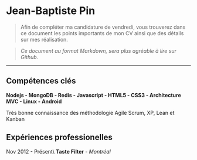Jean-Baptiste Pin
==

> Afin de compléter ma candidature de vendredi, vous trouverez dans ce document les points importants de mon CV ainsi que des détails sur mes réalisation. 

> *Ce document au format Markdown, sera plus agréable à lire sur Github.*

---

## Compétences clés

__Nodejs - MongoDB - Redis - Javascript - HTML5 - CSS3 - Architecture MVC - Linux - Android__

Très bonne connaissance des méthodologie Agile Scrum, XP, Lean et Kanban



## Expériences professionelles

Nov 2012 - Présent\ **Taste Filter** - *Montréal*
